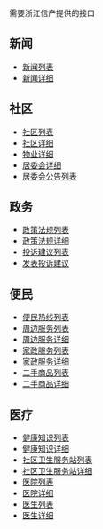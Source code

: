 需要浙江信产提供的接口

## 新闻
* [新闻列表](/jinwanlin/wisdom-api/blob/master/news/list.md)  
* [新闻详细](/jinwanlin/wisdom-api/blob/master/news/show.md)  

## 社区
* [社区列表]()
* [社区详细]()
* [物业详细]()
* [居委会详细]()
* [居委会公告列表]()

## 政务
* [政策法规列表]()
* [政策法规详细]()
* [投诉建议列表]()
* [发表投诉建议]()

## 便民
* [便民热线列表]()
* [周边服务列表]()
* [周边服务详细]()
* [家政服务列表]()
* [家政服务详细]()
* [二手商品列表]()
* [二手商品详细]()

## 医疗
* [健康知识列表]()
* [健康知识详细]()
* [社区卫生服务站列表]()
* [社区卫生服务站详细]()
* [医院列表]()
* [医院详细]()
* [医生列表]()
* [医生详细]()




